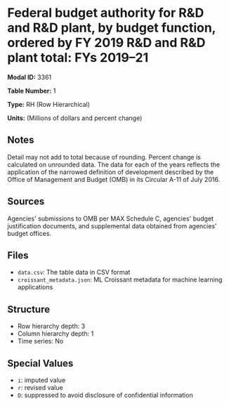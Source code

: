 # Federal budget authority for R&D and R&D plant, by budget function, ordered by FY 2019 R&D and R&D plant total: FYs 2019&#8211;21

**Modal ID:** 3361

**Table Number:** 1

**Type:** RH (Row Hierarchical)

**Units:** (Millions of dollars and percent change)

## Notes

Detail may not add to total because of rounding. Percent change is calculated on unrounded data. The data for each of the years reflects the application of the narrowed definition of development described by the Office of Management and Budget (OMB) in its Circular A-11 of July 2016.

## Sources

Agencies' submissions to OMB per MAX Schedule C, agencies' budget justification documents, and supplemental data obtained from agencies' budget offices.

## Files

- `data.csv`: The table data in CSV format
- `croissant_metadata.json`: ML Croissant metadata for machine learning applications

## Structure

- Row hierarchy depth: 3
- Column hierarchy depth: 1
- Time series: No

## Special Values

- `i`: imputed value
- `r`: revised value
- `D`: suppressed to avoid disclosure of confidential information
